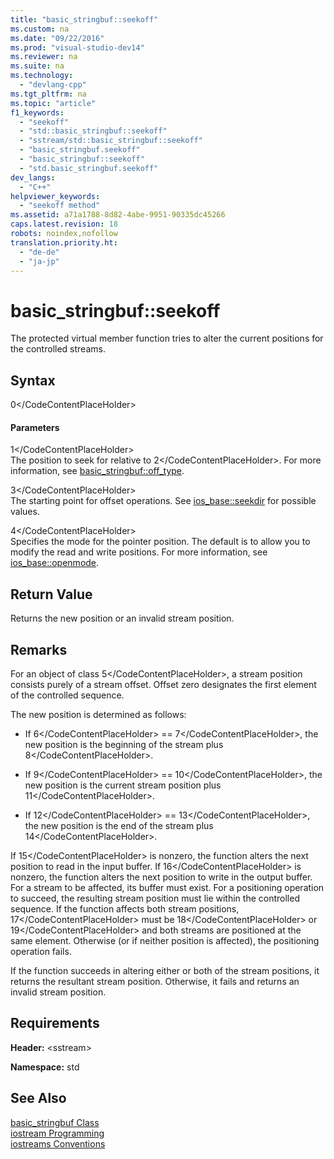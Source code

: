 ```yaml
---
title: "basic_stringbuf::seekoff"
ms.custom: na
ms.date: "09/22/2016"
ms.prod: "visual-studio-dev14"
ms.reviewer: na
ms.suite: na
ms.technology: 
  - "devlang-cpp"
ms.tgt_pltfrm: na
ms.topic: "article"
f1_keywords: 
  - "seekoff"
  - "std::basic_stringbuf::seekoff"
  - "sstream/std::basic_stringbuf::seekoff"
  - "basic_stringbuf.seekoff"
  - "basic_stringbuf::seekoff"
  - "std.basic_stringbuf.seekoff"
dev_langs: 
  - "C++"
helpviewer_keywords: 
  - "seekoff method"
ms.assetid: a71a1788-8d82-4abe-9951-90335dc45266
caps.latest.revision: 18
robots: noindex,nofollow
translation.priority.ht: 
  - "de-de"
  - "ja-jp"
---
```

# basic_stringbuf::seekoff
The protected virtual member function tries to alter the current positions for the controlled streams.  
  
## Syntax  
  
<CodeContentPlaceHolder>0\</CodeContentPlaceHolder>  
#### Parameters  
 <CodeContentPlaceHolder>1\</CodeContentPlaceHolder>  
 The position to seek for relative to <CodeContentPlaceHolder>2\</CodeContentPlaceHolder>. For more information, see [basic_stringbuf::off_type](../vs140/basic_stringbuf--off_type.md).  
  
 <CodeContentPlaceHolder>3\</CodeContentPlaceHolder>  
 The starting point for offset operations. See [ios_base::seekdir](../vs140/ios_base--seekdir.md) for possible values.  
  
 <CodeContentPlaceHolder>4\</CodeContentPlaceHolder>  
 Specifies the mode for the pointer position. The default is to allow you to modify the read and write positions. For more information, see [ios_base::openmode](../vs140/ios_base--openmode.md).  
  
## Return Value  
 Returns the new position or an invalid stream position.  
  
## Remarks  
 For an object of class <CodeContentPlaceHolder>5\</CodeContentPlaceHolder>, a stream position consists purely of a stream offset. Offset zero designates the first element of the controlled sequence.  
  
 The new position is determined as follows:  
  
-   If <CodeContentPlaceHolder>6\</CodeContentPlaceHolder> == <CodeContentPlaceHolder>7\</CodeContentPlaceHolder>, the new position is the beginning of the stream plus <CodeContentPlaceHolder>8\</CodeContentPlaceHolder>.  
  
-   If <CodeContentPlaceHolder>9\</CodeContentPlaceHolder> == <CodeContentPlaceHolder>10\</CodeContentPlaceHolder>, the new position is the current stream position plus <CodeContentPlaceHolder>11\</CodeContentPlaceHolder>.  
  
-   If <CodeContentPlaceHolder>12\</CodeContentPlaceHolder> == <CodeContentPlaceHolder>13\</CodeContentPlaceHolder>, the new position is the end of the stream plus <CodeContentPlaceHolder>14\</CodeContentPlaceHolder>.  
  
 If <CodeContentPlaceHolder>15\</CodeContentPlaceHolder> is nonzero, the function alters the next position to read in the input buffer. If <CodeContentPlaceHolder>16\</CodeContentPlaceHolder> is nonzero, the function alters the next position to write in the output buffer. For a stream to be affected, its buffer must exist. For a positioning operation to succeed, the resulting stream position must lie within the controlled sequence. If the function affects both stream positions, <CodeContentPlaceHolder>17\</CodeContentPlaceHolder> must be <CodeContentPlaceHolder>18\</CodeContentPlaceHolder> or <CodeContentPlaceHolder>19\</CodeContentPlaceHolder> and both streams are positioned at the same element. Otherwise (or if neither position is affected), the positioning operation fails.  
  
 If the function succeeds in altering either or both of the stream positions, it returns the resultant stream position. Otherwise, it fails and returns an invalid stream position.  
  
## Requirements  
 **Header:** \<sstream>  
  
 **Namespace:** std  
  
## See Also  
 [basic_stringbuf Class](../vs140/basic_stringbuf-class.md)   
 [iostream Programming](../vs140/iostream-programming.md)   
 [iostreams Conventions](../vs140/iostreams-conventions.md)